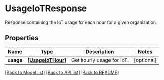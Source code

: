 # UsageIoTResponse

Response containing the IoT usage for each hour for a given organization.

## Properties

| Name      | Type                                  | Description               | Notes      |
| --------- | ------------------------------------- | ------------------------- | ---------- |
| **usage** | [**[UsageIoTHour]**](UsageIoTHour.md) | Get hourly usage for IoT. | [optional] |

[[Back to Model list]](README.md#documentation-for-models) [[Back to API list]](README.md#documentation-for-api-endpoints) [[Back to README]](README.md)
